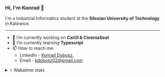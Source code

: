 ### Hi, I'm Konrad 👋

I'm a Industrial Informatics student at the **Silesian University of Technology** in Katowice.


---
- 🔭 I’m currently working on **CarUI & CinemaSeat**
- 🌱 I’m currently learning **Typescript**
- 📫 How to reach me:
  - LinkedIn - [Konrad Dobosz](https://www.linkedin.com/in/kdobosz02),
  - Email - [kdobosz02@gmail.com](mailto:kdobosz02@gmail.com)

<details>
  <summary>⚡ Wakatime stats</summary>
  <br>
  
  [![Konrad's wakatime stats](https://github-readme-stats.vercel.app/api/wakatime?username=kDobosz&layout=compact)](https://github.com/anuraghazra/github-readme-stats)
</details>

<!--
**k-Dobosz/k-Dobosz** is a ✨ _special_ ✨ repository because its `README.md` (this file) appears on your GitHub profile.

Here are some ideas to get you started:

- 🔭 I’m currently working on ...
- 🌱 I’m currently learning ...
- 👯 I’m looking to collaborate on ...
- 🤔 I’m looking for help with ...
- 💬 Ask me about ...
- 📫 How to reach me: ...
- 😄 Pronouns: ...
- ⚡ Fun fact: ...
-->
